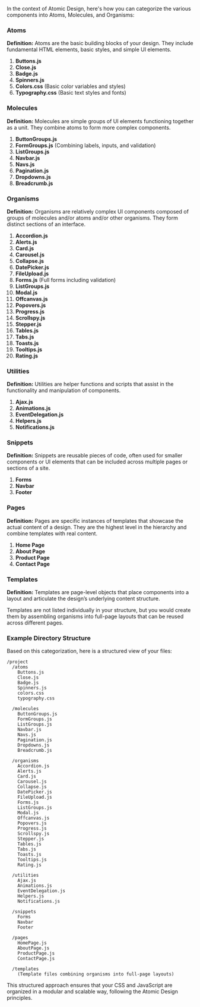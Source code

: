 In the context of Atomic Design, here's how you can categorize the various components into Atoms, Molecules, and Organisms:

### Atoms

**Definition:** Atoms are the basic building blocks of your design. They include fundamental HTML elements, basic styles, and simple UI elements.

1. **Buttons.js**
2. **Close.js**
3. **Badge.js**
4. **Spinners.js**
5. **Colors.css** (Basic color variables and styles)
6. **Typography.css** (Basic text styles and fonts)

### Molecules

**Definition:** Molecules are simple groups of UI elements functioning together as a unit. They combine atoms to form more complex components.

1. **ButtonGroups.js**
2. **FormGroups.js** (Combining labels, inputs, and validation)
3. **ListGroups.js**
4. **Navbar.js**
5. **Navs.js**
6. **Pagination.js**
7. **Dropdowns.js**
8. **Breadcrumb.js**

### Organisms

**Definition:** Organisms are relatively complex UI components composed of groups of molecules and/or atoms and/or other organisms. They form distinct sections of an interface.

1. **Accordion.js**
2. **Alerts.js**
3. **Card.js**
4. **Carousel.js**
5. **Collapse.js**
6. **DatePicker.js**
7. **FileUpload.js**
8. **Forms.js** (Full forms including validation)
9. **ListGroups.js**
10. **Modal.js**
11. **Offcanvas.js**
12. **Popovers.js**
13. **Progress.js**
14. **Scrollspy.js**
15. **Stepper.js**
16. **Tables.js**
17. **Tabs.js**
18. **Toasts.js**
19. **Tooltips.js**
20. **Rating.js**

### Utilities

**Definition:** Utilities are helper functions and scripts that assist in the functionality and manipulation of components.

1. **Ajax.js**
2. **Animations.js**
3. **EventDelegation.js**
4. **Helpers.js**
5. **Notifications.js**

### Snippets

**Definition:** Snippets are reusable pieces of code, often used for smaller components or UI elements that can be included across multiple pages or sections of a site.

1. **Forms**
2. **Navbar**
3. **Footer**

### Pages

**Definition:** Pages are specific instances of templates that showcase the actual content of a design. They are the highest level in the hierarchy and combine templates with real content.

1. **Home Page**
2. **About Page**
3. **Product Page**
4. **Contact Page**

### Templates

**Definition:** Templates are page-level objects that place components into a layout and articulate the design’s underlying content structure.

Templates are not listed individually in your structure, but you would create them by assembling organisms into full-page layouts that can be reused across different pages.

### Example Directory Structure

Based on this categorization, here is a structured view of your files:

```
/project
  /atoms
    Buttons.js
    Close.js
    Badge.js
    Spinners.js
    colors.css
    typography.css

  /molecules
    ButtonGroups.js
    FormGroups.js
    ListGroups.js
    Navbar.js
    Navs.js
    Pagination.js
    Dropdowns.js
    Breadcrumb.js

  /organisms
    Accordion.js
    Alerts.js
    Card.js
    Carousel.js
    Collapse.js
    DatePicker.js
    FileUpload.js
    Forms.js
    ListGroups.js
    Modal.js
    Offcanvas.js
    Popovers.js
    Progress.js
    Scrollspy.js
    Stepper.js
    Tables.js
    Tabs.js
    Toasts.js
    Tooltips.js
    Rating.js

  /utilities
    Ajax.js
    Animations.js
    EventDelegation.js
    Helpers.js
    Notifications.js

  /snippets
    Forms
    Navbar
    Footer

  /pages
    HomePage.js
    AboutPage.js
    ProductPage.js
    ContactPage.js

  /templates
    (Template files combining organisms into full-page layouts)
```

This structured approach ensures that your CSS and JavaScript are organized in a modular and scalable way, following the Atomic Design principles.